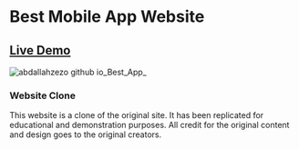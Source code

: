 # Best Mobile App Website

## [Live Demo](https://abdallahzezo.github.io/Best_App/)

![abdallahzezo github io_Best_App_](https://github.com/Abdallahzezo/Best_App/assets/100561400/0b4851b9-8b32-45db-89cf-811aad21fbc7)

### Website Clone
This website is a clone of the original site. It has been replicated for educational and demonstration purposes. All credit for the original content and design goes to the original creators.
